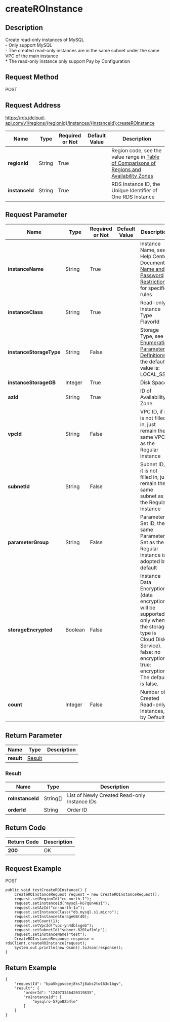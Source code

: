 # createROInstance


## Description
Create read-only instances of MySQL<br> - Only support MySQL<br> - The created read-only instances are in the same subnet under the same VPC of the main instance<br> * The read-only instance only support Pay by Configuration

## Request Method
POST

## Request Address
https://rds.jdcloud-api.com/v1/regions/{regionId}/instances/{instanceId}:createROInstance

|Name|Type|Required or Not|Default Value|Description|
|---|---|---|---|---|
|**regionId**|String|True| |Region code, see the value range in [Table of Comparisons of Regions and Availability Zones](../Enum-Definitions/Regions-AZ.md)|
|**instanceId**|String|True| |RDS Instance ID, the Unique Identifier of One RDS Instance|

## Request Parameter
|Name|Type|Required or Not|Default Value|Description|
|---|---|---|---|---|
|**instanceName**|String|True| |Instance Name, see Help Center Document [Name and Password Restrictions](../../../documentation/Database-and-Cache-Service/RDS/Introduction/Restrictions/SQLServer-Restrictions.md) for specific rules|
|**instanceClass**|String|True| |Read-only Instance Type FlavorId|
|**instanceStorageType**|String|False| |Storage Type, see [Enumeration Parameter Definitions](../Enum-Definitions/Enum-Definitions.md), the default value is: LOCAL_SSD|
|**instanceStorageGB**|Integer|True| |Disk Space|
|**azId**|String|True| |ID of Availability Zone|
|**vpcId**|String|False| |VPC ID, if it is not filled in, just remain the same VPC as the Regular Instance|
|**subnetId**|String|False| |Subnet ID, if it is not filled in, just remain the same subnet as the Regular Instance|
|**parameterGroup**|String|False| |Parameter Set ID, the same Parameter Set as the Regular Instance is adopted by default|
|**storageEncrypted**|Boolean|False| |Instance Data Encryption (data encryption will be supported only when the storage type is Cloud Disk Service). false: no encryption, true: encryption. The default is false.|
|**count**|Integer|False| |Number of Created Read-only Instances, 1 by Default|


## Return Parameter
|Name|Type|Description|
|---|---|---|
|**result**|[Result](createroinstance#result)| |

### <div id="result">Result</div>
|Name|Type|Description|
|---|---|---|
|**roInstanceId**|String[]|List of Newly Created Read-only Instance IDs|
|**orderId**|String|Order ID|

## Return Code
|Return Code|Description|
|---|---|
|**200**|OK|

## Request Example
POST
```
public void testCreateROInstance() {
    CreateROInstanceRequest request = new CreateROInstanceRequest();
    request.setRegionId("cn-north-1");
    request.setInstanceId("mysql-k67q8n46si");
    request.setAzId("cn-north-1a");
    request.setInstanceClass("db.mysql.s1.micro");
    request.setInstanceStorageGB(40);
    request.setCount(1);
    request.setVpcId("vpc-yn4dblxgeb");
    request.setSubnetId("subnet-820lwf1mlp");
    request.setInstanceName("test");
    CreateROInstanceResponse response = rdsClient.createROInstance(request);
    System.out.println(new Gson().toJson(response));
}

```

## Return Example
```
{
    "requestId": "bpa5kgpsceej8ks7j8abs2tw163o1bgv", 
    "result": {
        "orderId": "124073346420319835", 
        "roInstanceId": [
            "mysqlro-57ge82b4le"
        ]
    }
}
```

